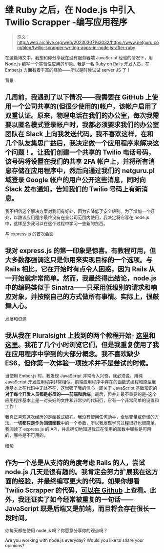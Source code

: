# 继 Ruby 之后，在 Node.js 中引入 Twilio Scrapper -编写应用程序

> 原文：<http://web.archive.org/web/20230307163032/https://www.netguru.com/blog/twilio-scrapper-writing-apps-in-node.js-after-ruby>

 在这篇博文中，我想和你分享我在没有服务器端 JavaScript 经验的情况下，用 Node.js 编写一个实验性应用的印象。我是一名 Ruby on Rails 开发人员，在 Ember.js 方面有着丰富的经验——所以是时候试试 server JS 了！

背景

## 几周前，我遇到了以下情况——我需要在 GitHub 上使用一个公司共享的(但很少使用的)帐户，该帐户启用了双重认证。原来，物理电话在我们的办公室，每次我需要以匿名模式登录帐户时，我都必须要求我们的办公室团队在 Slack 上向我发送代码。我不喜欢这样，在和几个队友集思广益后，我决定做一个应用程序来解决这个问题！。**让我们创建一个共享的 Twilio 电话号码，该号码将设置在我们的共享 2FA 帐户**上，并将所有消息存储在应用程序中，然后向通过我们的 netguru.pl 域登录 Google 帐户的用户公开这些消息，同时向 Slack 发布通知，告知我们的 Twilio 号码上有新消息。

我不相信这个解决方案对我们有好处，因为它降低了安全级别。为了增加一个好处，以防该应用程序最终没有在全公司范围内使用，我决定将它写在 node.js 中，这样至少我可以在这个过程中学习一些新的东西。

与 express.js 的首次会面

## 我对 express.js 的第一印象是惊喜。有教程可用，但大多数都强调这只是你用来实现目标的一个选项。与 Rails 相比，它在开始时有点令人困惑，因为 Rails 从一开始就非常简单。然而，我最终得出结论，node.js 中的**编码类似于 Sinatra**——只采用低级别的请求和响应对象，并按照自己的方式做所有事情。实际上，很鼓舞人心。

发展和资源

## 我从我在 Pluralsight 上找到的两个教程开始- [这里](http://web.archive.org/web/20221007200244/https://www.pluralsight.com/courses/nodejs-express-web-applications)和[这里](http://web.archive.org/web/20221007200244/https://www.pluralsight.com/courses/oauth-passport-securing-application)。我花了几个小时浏览它们，但是我重复使用了我在应用程序中学到的大部分概念。我不喜欢缺少 ES6，但你第一次体验一项技术并不是尝试的时候。

当使用 Ember.js 时，我发现 JavaScript 非常令人兴奋，我必须说，用纯 JavaScript 开发应用程序非常相似。前端应用程序中存在的函数式编程和原型继承基本上在代码中无处不在，这增强了我的信心，即关于 JavaScript 基础知识的**对于每个开发人员都是必须的——前端和后端**。最后，但并非最不重要的是-这个应用程序基本上是一对夫妇的文件和非常少的代码行，它有一个非常简单的设置和工作！

我真正喜欢这次经历的是函数式编程。我没有使用任何助手，全局变量或奇怪的方法。**一切都只是作为回调函数**中的一个参数，所以我发现学习过程很好也很简单。我阅读了 express.js 的 API，并且确切地知道我正在使用的函数中哪些是可用的，哪些是不可用的。

结论

## 作为一个总是从支持的角度考虑 Rails 的人，尝试 node.js 几天是很有趣的。我肯定会努力扩展我在这方面的经验，并最终编写更大的代码。如果你想看 Twilio Scrapper 的代码，[可以在 Github](http://web.archive.org/web/20221007200244/https://github.com/netguru/twilio-2fa-bot) 上查看。此外，我还证实了如今经常被重复的一句话——JavaScript 既是后端又是前端，而且将会存在很长一段时间。

你每天都在使用 node.js 吗？你愿意分享你的观点吗？

Are you working with node.js everyday? Would you like to share your opinions?